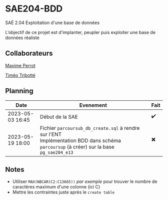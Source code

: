 # SAE204-BDD

SAÉ 2.04 Exploitation d'une base de données

L’objectif de ce projet est d'implanter, peupler puis exploiter une base de données réaliste

## Collaborateurs

[Maxime Perrot](https://github.com/mxPerrot)

[Timéo Tribotté](https://github.com/Huntshi)

## Planning

Date | Evenement | Fait
-|-|-
2023-05-03 16:45 | Début de la SAE | ✔️
2023-05-19 18:00 | Fichier `parcoursub_db_create.sql` à rendre sur l'ENT<br>Implémentation BDD dans schéma `parcoursup` (à créer) sur la base `pg_sae204_e13` | ✖️

## Notes

* Utiliser `MAX(NBCAR(C2:C13665))` *par exemple* pour trouver le nombre de caractères maximum d'une colonne (ici C)
* Mettre les contraintes juste après le `create table`
